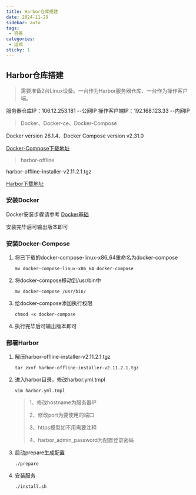 ```yaml
---
title: Harbor仓库搭建 
date: 2024-11-29
sidebar: auto
tags: 
 - 容器
categories:
 - 运维
sticky: 1
---
```


## Harbor仓库搭建

> 需要准备2台Linux设备。一台作为Harbor服务器仓库、一台作为操作客户端。

服务器仓库IP：106.12.253.181 --公网IP
操作客户端IP：192.168.123.33 --内网IP

> Docker、Docker-ce、Docker-Compose

Docker version 26.1.4、Docker Compose version v2.31.0

[Docker-Compose下载地址](https://github.com/docker/compose/releases)

> harbor-offline

harbor-offline-installer-v2.11.2.1.tgz

[Harbor下载地址](https://github.com/goharbor/harbor/releases)

### 安装Docker

Docker安装步骤请参考 [Docker基础](https://zhonglin8659.github.io/views/yun-wei/2022/docker.html#%E5%AE%89%E8%A3%85docker) 

安装完毕后可输出版本即可

### 安装Docker-Compose

1. 将已下载的docker-compose-linux-x86_64重命名为docker-compose

   ```shell
   mv docker-compose-linux-x86_64 docker-compose
   ```

2. 将docker-compose移动到/usr/bin中

   ```shell
   mv docker-compose /usr/bin/
   ```

3. 给docker-compose添加执行权限

   ```shell
   chmod +x docker-compose
   ```

4. 执行完毕后可输出版本即可

### 部署Harbor

1. 解压harbor-offline-installer-v2.11.2.1.tgz

   ```shell
   tar zxvf harbor-offline-installer-v2.11.2.1.tgz
   ```

2. 进入harbor目录，修改harbor.yml.tmpl

   ```shell
   vim harbor.yml.tmpl
   ```

   > 1、修改hostname为服务器IP
   >
   > 2、修改port为要使用的端口
   >
   > 3、https模型如不用需要注释
   >
   > 4、harbor_admin_password为配置登录密码

3. 启动prepare生成配置

   ```shell
   ./prepare
   ```

4. 安装服务

   ```shell
   ./install.sh
   ```

